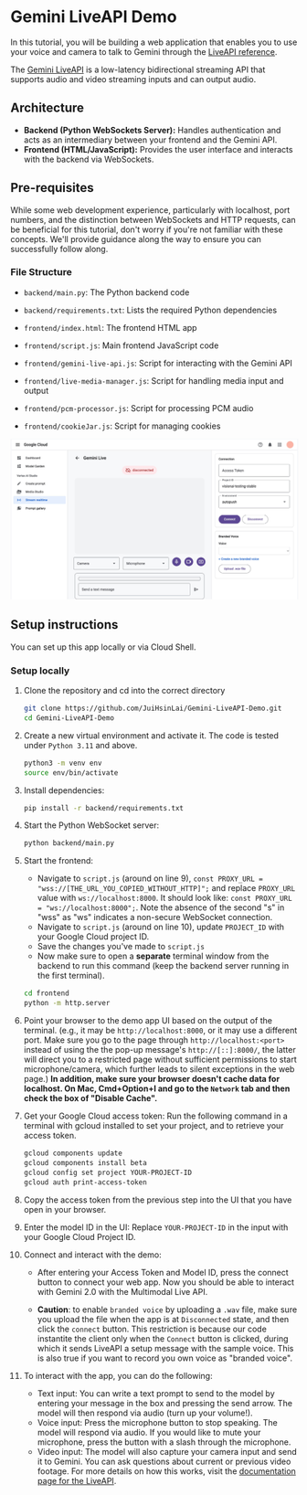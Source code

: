 # Gemini LiveAPI Demo

In this tutorial, you will be building a web application that enables you to use your voice and camera to talk to Gemini through the [LiveAPI reference](https://cloud.google.com/vertex-ai/generative-ai/docs/model-reference/multimodal-live).

The [Gemini LiveAPI](https://cloud.google.com/vertex-ai/generative-ai/docs/model-reference/multimodal-live) is a low-latency bidirectional streaming API that supports audio and video streaming inputs and can output audio.

## Architecture

- **Backend (Python WebSockets Server):** Handles authentication and acts as an intermediary between your frontend and the Gemini API.
- **Frontend (HTML/JavaScript):** Provides the user interface and interacts with the backend via WebSockets.

## Pre-requisites

While some web development experience, particularly with localhost, port numbers, and the distinction between WebSockets and HTTP requests, can be beneficial for this tutorial, don't worry if you're not familiar with these concepts. We'll provide guidance along the way to ensure you can successfully follow along.

### File Structure

- `backend/main.py`: The Python backend code
- `backend/requirements.txt`: Lists the required Python dependencies

- `frontend/index.html`: The frontend HTML app
- `frontend/script.js`: Main frontend JavaScript code
- `frontend/gemini-live-api.js`: Script for interacting with the Gemini API
- `frontend/live-media-manager.js`: Script for handling media input and output
- `frontend/pcm-processor.js`: Script for processing PCM audio
- `frontend/cookieJar.js`: Script for managing cookies

![Demo](/img/ui.jpg)

## Setup instructions

You can set up this app locally or via Cloud Shell.

### Setup locally

1. Clone the repository and cd into the correct directory

    ```sh
    git clone https://github.com/JuiHsinLai/Gemini-LiveAPI-Demo.git
    cd Gemini-LiveAPI-Demo
    ```

1. Create a new virtual environment and activate it. The code is tested under `Python 3.11` and above.
    ```sh
    python3 -m venv env
    source env/bin/activate
    ```

1. Install dependencies:

    ```sh
    pip install -r backend/requirements.txt
    ```

1. Start the Python WebSocket server:

    ```sh
    python backend/main.py
    ```

1. Start the frontend:

    - Navigate to `script.js` (around on line 9), `const PROXY_URL = "wss://[THE_URL_YOU_COPIED_WITHOUT_HTTP]";` and replace `PROXY_URL` value with `ws://localhost:8000`. It should look like: `const PROXY_URL = "ws://localhost:8000";`. Note the absence of the second "s" in "wss" as "ws" indicates a non-secure WebSocket connection.
    - Navigate to `script.js` (around on line 10), update `PROJECT_ID` with your Google Cloud project ID.
    - Save the changes you've made to `script.js`
    - Now make sure to open a **separate** terminal window from the backend to run this command (keep the backend server running in the first terminal).

    ```sh
    cd frontend
    python -m http.server
    ```

1. Point your browser to the demo app UI based on the output of the terminal. (e.g., it may be `http://localhost:8000`, or it may use a different port. Make sure you go to the page through `http://localhost:<port>`
instead of using the the pop-up message's `http://[::]:8000/`, the latter will direct you to a restricted 
page without sufficient permissions to start microphone/camera, which further leads to silent exceptions
in the web page.) **In addition, make sure your browser doesn't cache data for localhost. On Mac, Cmd+Option+I and go to the `Network` tab and then check the box of "Disable Cache".**

1. Get your Google Cloud access token:
   Run the following command in a terminal with gcloud installed to set your project, and to retrieve your access token.

    ```sh
    gcloud components update
    gcloud components install beta
    gcloud config set project YOUR-PROJECT-ID
    gcloud auth print-access-token
    ```

1. Copy the access token from the previous step into the UI that you have open in your browser.

1. Enter the model ID in the UI:
   Replace `YOUR-PROJECT-ID` in the input with your Google Cloud Project ID.

1. Connect and interact with the demo:

    - After entering your Access Token and Model ID, press the connect button to connect your web app. Now you should be able to interact with Gemini 2.0 with the Multimodal Live API.

    - **Caution**: to enable `branded voice` by uploading a `.wav` file, make sure you upload the file when the app is at `Disconnected` state, and then click
    the `connect` button. This restriction is because our code instantite the client only when the `Connect` button is clicked, during which it sends LiveAPI a setup message with the sample voice. 
    This is also true if you want to record you own voice as "branded voice".


1. To interact with the app, you can do the following:

    - Text input: You can write a text prompt to send to the model by entering your message in the box and pressing the send arrow. The model will then respond via audio (turn up your volume!).
    - Voice input: Press the microphone button to stop speaking. The model will respond via audio. If you would like to mute your microphone, press the button with a slash through the microphone.
    - Video input: The model will also capture your camera input and send it to Gemini. You can ask questions about current or previous video footage. For more details on how this works, visit the [documentation page for the LiveAPI](https://cloud.google.com/vertex-ai/generative-ai/docs/model-reference/multimodal-live).
